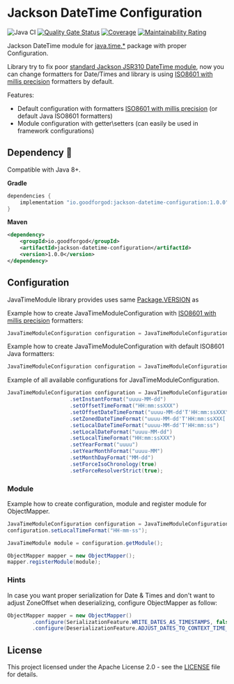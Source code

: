 # Jackson DateTime Configuration

![Java CI](https://github.com/GoodforGod/jackson-datetime-configuration/workflows/Java%20CI/badge.svg)
[![Quality Gate Status](https://sonarcloud.io/api/project_badges/measure?project=GoodforGod_jackson-datetime-configuration&metric=alert_status)](https://sonarcloud.io/dashboard?id=GoodforGod_jackson-datetime-configuration)
[![Coverage](https://sonarcloud.io/api/project_badges/measure?project=GoodforGod_jackson-datetime-configuration&metric=coverage)](https://sonarcloud.io/dashboard?id=GoodforGod_jackson-datetime-configuration)
[![Maintainability Rating](https://sonarcloud.io/api/project_badges/measure?project=GoodforGod_jackson-datetime-configuration&metric=sqale_rating)](https://sonarcloud.io/dashboard?id=GoodforGod_jackson-datetime-configuration)

Jackson DateTime module for [java.time.*](https://docs.oracle.com/en/java/javase/11/docs/api/java.base/java/time/package-summary.html) package with proper Configuration.

Library try to fix poor [standard Jackson JSR310 DateTime module](https://github.com/FasterXML/jackson-modules-java8/blob/2.14/datetime/src/main/java/com/fasterxml/jackson/datatype/jsr310/JavaTimeModule.java),
now you can change formatters for Date/Times
and library is using [ISO8601 with millis precision](https://goodforgod.dev/posts/2/) formatters by default.

Features:
- Default configuration with formatters [ISO8601 with millis precision](https://goodforgod.dev/posts/2/) (or default Java ISO8601 formatters)
- Module configuration with getter\setters (can easily be used in framework configurations)

## Dependency :rocket:

Compatible with Java 8+.

**Gradle**
```groovy
dependencies {
    implementation "io.goodforgod:jackson-datetime-configuration:1.0.0"
}
```

**Maven**
```xml
<dependency>
    <groupId>io.goodforgod</groupId>
    <artifactId>jackson-datetime-configuration</artifactId>
    <version>1.0.0</version>
</dependency>
```

## Configuration

JavaTimeModule library provides uses same [Package.VERSION](https://github.com/GoodforGod/jackson-datetime-configuration/blob/master/src/main/java/io/goodforgod/jackson/module/datetime/configuration/JavaTimeModule.java#L46)
as

Example how to create JavaTimeModuleConfiguration with [ISO8601 with millis precision](https://goodforgod.dev/posts/2/) formatters:
```java
JavaTimeModuleConfiguration configuration = JavaTimeModuleConfiguration.ofISO();
```

Example how to create JavaTimeModuleConfiguration with default ISO8601 Java formatters:
```java
JavaTimeModuleConfiguration configuration = JavaTimeModuleConfiguration.ofJavaISO();
```

Example of all available configurations for JavaTimeModuleConfiguration.
```java
JavaTimeModuleConfiguration configuration = JavaTimeModuleConfiguration.ofISO()
                    .setInstantFormat("uuuu-MM-dd")                                 // Set Instant formatter
                    .setOffsetTimeFormat("HH:mm:ssXXX")                             // Set OffsetTime formatter
                    .setOffsetDateTimeFormat("uuuu-MM-dd'T'HH:mm:ssXXX")            // Set OffsetDateTime formatter
                    .setZonedDateTimeFormat("uuuu-MM-dd'T'HH:mm:ssXXX['['VV']']")   // Set ZonedDateTime formatter
                    .setLocalDateTimeFormat("uuuu-MM-dd'T'HH:mm:ss")                // Set LocalDateTime formatter
                    .setLocalDateFormat("uuuu-MM-dd")                               // Set LocalDate formatter
                    .setLocalTimeFormat("HH:mm:ssXXX")                              // Set LocalTime formatter
                    .setYearFormat("uuuu")                                          // Set Year formatter
                    .setYearMonthFormat("uuuu-MM")                                  // Set YearMonth formatter
                    .setMonthDayFormat("MM-dd")                                     // Set MonthDay formatter
                    .setForceIsoChronology(true)                                    // Forces IsoChronology for all formatters
                    .setForceResolverStrict(true);                                  // Forces ResolverStyle#STRICT for all formatters
```

### Module

Example how to create configuration, module and register module for ObjectMapper.

```java
JavaTimeModuleConfiguration configuration = JavaTimeModuleConfiguration.ofISO();
configuration.setLocalTimeFormat("HH-mm-ss");

JavaTimeModule module = configuration.getModule();

ObjectMapper mapper = new ObjectMapper();
mapper.registerModule(module);
```

### Hints

In case you want proper serialization for Date & Times and don't want to adjust ZoneOffset when deserializing, configure ObjectMapper as follow:
```java
ObjectMapper mapper = new ObjectMapper()
        .configure(SerializationFeature.WRITE_DATES_AS_TIMESTAMPS, false)               // Don't write dates as long
        .configure(DeserializationFeature.ADJUST_DATES_TO_CONTEXT_TIME_ZONE, false);    // Don't change ZoneOffset to local
```

## License

This project licensed under the Apache License 2.0 - see the [LICENSE](LICENSE) file for details.

